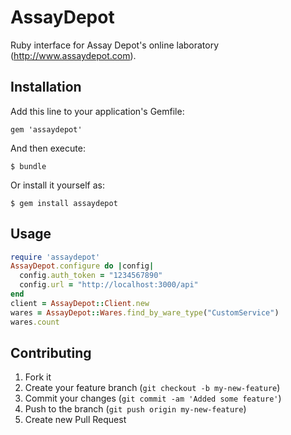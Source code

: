 # AssayDepot

Ruby interface for Assay Depot's online laboratory (http://www.assaydepot.com).

## Installation

Add this line to your application's Gemfile:

    gem 'assaydepot'

And then execute:

    $ bundle

Or install it yourself as:

    $ gem install assaydepot

## Usage

```ruby
require 'assaydepot'
AssayDepot.configure do |config|
  config.auth_token = "1234567890"
  config.url = "http://localhost:3000/api"
end
client = AssayDepot::Client.new
wares = AssayDepot::Wares.find_by_ware_type("CustomService")
wares.count
```

## Contributing

1. Fork it
2. Create your feature branch (`git checkout -b my-new-feature`)
3. Commit your changes (`git commit -am 'Added some feature'`)
4. Push to the branch (`git push origin my-new-feature`)
5. Create new Pull Request
